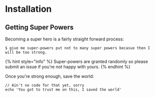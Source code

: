 # Installation

## Getting Super Powers

Becoming a super hero is a fairly straight forward process:

```
$ give me super-powers put not to many super powers becasue then I will be too strong.
```

{% hint style="info" %}
 Super-powers are granted randomly so please submit an issue if you're not happy with yours.
{% endhint %}

Once you're strong enough, save the world:

```
// Ain't no code for that yet, sorry
echo 'You got to trust me on this, I saved the world'
```



